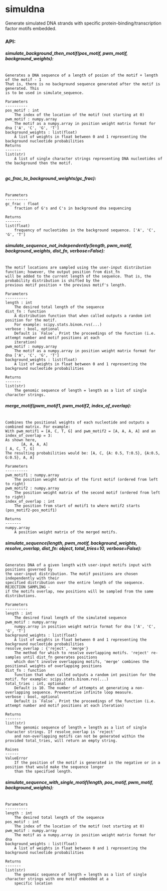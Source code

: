 # simuldna

Generate simulated DNA strands with specific protein-binding/transcription factor motifs embedded. 

### API:
##### simulate_background_then_motif(pos_motif, pwm_motif, background_weights):
```Simulates DNA of background up until the motif is generated (bg then motif).

Generates a DNA sequence of a length of posion of the motif + length of the motif - 1
That is, there is no background sequence generated after the motif is generated. This
is to be used in simulate_sequence.

Parameters
----------
pos_motif : int
    The index of the location of the motif (not starting at 0)
pwm_motif : numpy.array
    The motif as a numpy.array in position weight matrix format for dna ['A', 'C', 'G', 'T']
background_weights : list(float)
    A list of weights in float between 0 and 1 representing the background nucleotide probabilities
Returns
-------
list(str)
    A list of single character strings representing DNA nucleotides of the background then the motif.


```
##### gc_frac_to_background_weights(gc_frac):
```Converts gc_frac to a list of weights

Parameters
----------
gc_frac : float
    fraction of G's and C's in background dna sequencing

Returns
-------
list(float)
    frequency of nucleotides in the background sequence. ['A', 'C', 'G', 'T']

```
##### simulate_sequence_not_independently(length, pwm_motif, background_weights, dist_fn, verbose=False):
``` Simulates DNA with multiple motifs at locations distributed relative to each previous motif location.

The motif locations are sampled using the user-input distribution function; however, the output position from dist_fn
will be added to the current length of the sequence. That is, the probability distribution is shifted by the
previous motif position + the previous motif's length.

Parameters
----------
length : int
    The desired total length of the sequence
dist_fn : function
    A distribution function that when called outputs a random int position for the motif.
    For example: scipy.stats.binom.rvs(...)
verbose : bool, optional
    Default is `False`. Print the proceedings of the function (i.e. attempt number and motif positions at each
    iteration)
pwm_motif : numpy.array
    The motif as a numpy.array in position weight matrix format for dna ['A', 'C', 'G', 'T']
background_weights : list(float)
    A list of weights in float between 0 and 1 representing the background nucleotide probabilities

Returns
-------
list(str)
    The genomic sequence of length = length as a list of single character strings. 

```
##### merge_motif(pwm_motif1, pwm_motif2, index_of_overlap):
``` Merges two overlapping motifs.

Combines the positional weights of each nucleotide and outputs a combined matrix. For example:
With pwm_motif1 = [A, C, T, G] and pwm_motif2 = [A, A, A, A] and an index_of_overlap = 3:
As shown here,
       [A, A, A, A]
[ A, C, T, G]
The resulting probabilities would be: [A, C, {A: 0.5, T:0.5}, {A:0.5, G:0.5}, A, A]

Parameters
----------
pwm_motif1 : numpy.array
    The position weight matrix of the first motif (ordered from left to right)
pwm_motif2 : numpy.array
    The position weight matrix of the second motif (ordered from left to right)
index_of_overlap : int
    The position from start of motif1 to where motif2 starts (pos_motif2-pos_motif1)

Returns
-------
numpy.array
    A position weight matrix of the merged motifs.

```
##### simulate_sequence(length, pwm_motif, background_weights, resolve_overlap, dist_fn: object, total_tries=10, verbose=False):
``` Simulates DNA with multiple non-overlapping motifs at distributed locations

Generates DNA of a given length with user-input motifs input with positions governed by
the user-input distribution. The motif positions are chosen independently with their
specified distribution over the entire length of the sequence. REJECTION SAMPLING -
if the motifs overlap, new positions will be sampled from the same distributions.

Parameters
----------
length : int
    The desired final length of the simulated sequence
pwm_motif : numpy.array
    numpy.array in position weight matrix format for dna ['A', 'C', 'G', 'T']
background_weights : list(float)
    A list of weights in float between 0 and 1 representing the background nucleotide probabilities
resolve_overlap : {'reject', 'merge'}
    The method for which to resolve overlapping motifs. 'reject' re-samples until dist_fn generates positions
    which don't involve overlapping motifs, 'merge' combines the positional weights of overlapping positions
dist_fn : function
    function that when called outputs a random int position for the motif. for example: scipy.stats.binom.rvs(...)
total_tries : int, optional
    Default is 10. The number of attempts at generating a non-overlapping sequence. Preventative infinite loop measure.
verbose : bool, optional
    Default is `False`. Print the proceedings of the function (i.e. attempt number and motif positions at each iteration)

Returns
-------
list(str)
    The genomic sequence of length = length as a list of single character strings. If resolve_overlap is 'reject'
    and non-overlapping motifs can not be generated within the provided total_tries, will return an empty string.

Raises
------
ValueError
    If the position of the motif is generated in the negative or in a position that would make the sequence longer
    than the specified length.    
```
##### simulate_sequence_with_single_motif(length, pos_motif, pwm_motif, background_weights):
```Simulates a dna sequence with one embedded motif at a specific location.

Parameters
----------
length : int
    The desired total length of the sequence
pos_motif : int
    The index of the location of the motif (not starting at 0)
pwm_motif : numpy.array
    The motif as a numpy.array in position weight matrix format for dna
background_weights : list(float)
    A list of weights in float between 0 and 1 representing the background nucleotide probabilities

Returns
-------
list(str)
    The genomic sequence of length = length as a list of single character strings with one motif embedded at a
    specific location

```